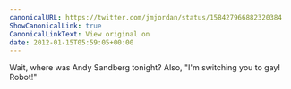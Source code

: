 ```yaml
---
canonicalURL: https://twitter.com/jmjordan/status/158427966882320384
ShowCanonicalLink: true
CanonicalLinkText: View original on
date: 2012-01-15T05:59:05+00:00
---
```

Wait, where was Andy Sandberg tonight? Also, "I'm switching you to gay! Robot!"